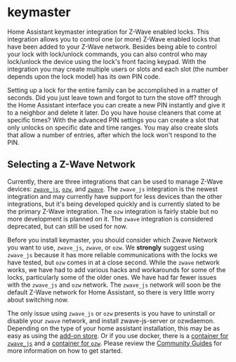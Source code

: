 # keymaster
Home Assistant keymaster integration for Z-Wave enabled locks. This integration allows you to control one (or more) Z-Wave enabled locks that have been added to your Z-Wave network. Besides being able to control your lock with lock/unlock commands, you can also control who may lock/unlock the device using the lock's front facing keypad. With the integration you may create multiple users or slots and each slot (the number depends upon the lock model) has its own PIN code.

Setting up a lock for the entire family can be accomplished in a matter of seconds. Did you just leave town and forgot to turn the stove off? through the Home Assistant interface you can create a new PIN instantly and give it to a neighbor and delete it later. Do you have house cleaners that come at specific times? With the advanced PIN settings you can create a slot that only unlocks on specific date and time ranges. You may also create slots that allow a number of entries, after which the lock won't respond to the PIN.

## Selecting a Z-Wave Network

Currently, there are three integrations that can be used to manage Z-Wave devices: [`zwave_js`](https://www.home-assistant.io/integrations/zwave_js/), [`ozw`](https://www.home-assistant.io/integrations/ozw/), and [`zwave`](https://www.home-assistant.io/integrations/zwave/). The `zwave_js` integration is the newest integration and may currently have support for less devices than the other integrations, but it's being developed quickly and is currently slated to be the primary Z-Wave integration. The `ozw` integration is fairly stable but no more development is planned on it. The `zwave` integration is considered deprecated, but can still be used for now.

Before you install keymaster, you should consider which Zwave Network you want to use, `zwave_js`, `zwave`, or `ozw`.  We **strongly** suggest using `zwave_js` because it has more reliable communications with the locks we have tested, but `ozw` comes in at a close second.  While the `zwave` network works, we have had to add various hacks and workarounds for some of the locks, particularly some of the older ones.  We have had far fewer issues with the `zwave_js` and `ozw` network. The `zwave_js` network will soon be the default Z-Wave network for Home Assistant, so there is very little worry about switching now.

The only issue using `zwave_js` or `ozw` presents is you have to uninstall or disable your `zwave` network, and install zwave-js-server or ozwdaemon.  Depending on the type of your home assistant installation, this may be as easy as using the [add-on store](https://www.home-assistant.io/addons/).  Or if you use docker, there is a [container for `zwave_js`](https://hub.docker.com/r/zwavejs/zwavejs2mqtt) and a [container for `ozw`](https://github.com/OpenZWave/qt-openzwave). Please review the [Community Guides](https://community.home-assistant.io/c/community-guides/51) for more information on how to get started.
